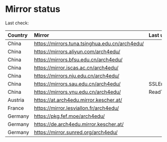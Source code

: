 <script src="./time.js"></script>
# Mirror status
Last check: <script type="text/javascript">localize(1686726971.6584232);</script>

|Country|Mirror|Last update|
|:------|:-----|:----------|
|China|https://mirrors.tuna.tsinghua.edu.cn/arch4edu/|<script type="text/javascript">localize(1686681063);</script>|
|China|https://mirrors.aliyun.com/arch4edu/|<script type="text/javascript">localize(1686637897);</script>|
|China|https://mirrors.bfsu.edu.cn/arch4edu/|<script type="text/javascript">localize(1686681063);</script>|
|China|https://mirror.iscas.ac.cn/arch4edu/|<script type="text/javascript">localize(1686594663);</script>|
|China|https://mirrors.nju.edu.cn/arch4edu/|<script type="text/javascript">localize(1686681063);</script>|
|China|https://mirrors.sau.edu.cn/arch4edu/|SSLError|
|China|https://mirrors.ynu.edu.cn/arch4edu/|ReadTimeout|
|Austria|https://at.arch4edu.mirror.kescher.at/|<script type="text/javascript">localize(1686681063);</script>|
|France|https://mirror.lesviallon.fr/arch4edu/|<script type="text/javascript">localize(1686681063);</script>|
|Germany|https://pkg.fef.moe/arch4edu/|<script type="text/javascript">localize(1686681063);</script>|
|Germany|https://de.arch4edu.mirror.kescher.at/|<script type="text/javascript">localize(1686681063);</script>|
|Germany|https://mirror.sunred.org/arch4edu/|<script type="text/javascript">localize(1686681063);</script>|

<script src="./tablefilter/tablefilter.js"></script>
<script src="./table.js"></script>